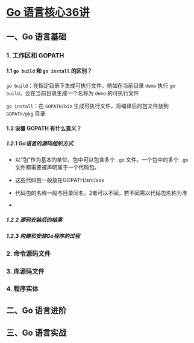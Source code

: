 # [Go 语言核心36讲](https://time.geekbang.org/column/intro/100013101)

## 一、Go 语言基础

### 1. 工作区和 GOPATH

#### 1.1 `go build` 和 `go install` 的区别？

`go build`：在指定目录下生成可执行文件，例如在当前目录 `demo` 执行 `go build`，会在当前目录生成一个名称为 `demo` 的可执行文件

`go install`：在 `GOPATH/bin` 生成可执行文件，将编译后的包文件放到 `GOPATH/pkg` 目录



#### 1.2 设置 GOPATH 有什么意义？

##### 1.2.1 Go语言的源码组织方式

- 以“包”作为基本的单位，包中可以包含多个 `.go` 文件。一个包中的多个 `.go `文件都需要被声明属于一个代码包。

- 这些代码包一般放在GOPATH/src/xxx

- 代码包的名称一般与目录同名。2者可以不同，若不同需以代码包名称为准
- 



##### 1.2.2 源码安装后的结果





##### 1.2.3 构建和安装Go程序的过程









### 2. 命令源码文件

### 3. 库源码文件

### 4. 程序实体



## 二、Go 语言进阶





## 三、Go 语言实战

















